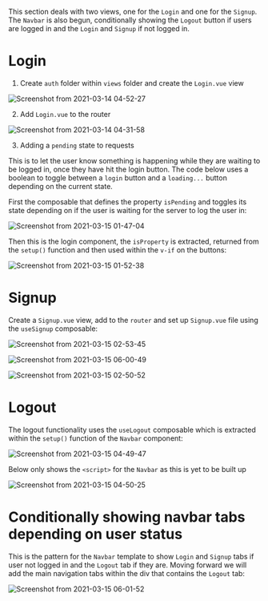 This section deals with two views, one for the `Login` and one for the `Signup`.  The `Navbar` is also begun, conditionally showing the `Logout` button if users are logged in and the `Login` and `Signup` if not logged in.

# Login

1. Create `auth` folder within `views` folder and create the `Login.vue` view

![Screenshot from 2021-03-14 04-52-27](https://user-images.githubusercontent.com/73107656/111057660-1a310580-8481-11eb-9d47-23b35403bd43.png)

2. Add `Login.vue` to the router

![Screenshot from 2021-03-14 04-31-58](https://user-images.githubusercontent.com/73107656/111057301-3da68100-847e-11eb-95b9-3806c8d172f0.png)

3. Adding a `pending` state to requests

This is to let the user know something is happening while they are waiting to be logged in, once they have hit the login button.  The code below uses a boolean to toggle between a `login` button and a `loading...` button depending on the current state.

First the composable that defines the property `isPending` and toggles its state depending on if the user is waiting for the server to log the user in:

![Screenshot from 2021-03-15 01-47-04](https://user-images.githubusercontent.com/73107656/111093255-5bccb980-8530-11eb-9949-90370dea18c8.png)

Then this is the login component, the `isProperty` is extracted, returned from the `setup()` function and then used within the `v-if` on the buttons:

![Screenshot from 2021-03-15 01-52-38](https://user-images.githubusercontent.com/73107656/111093546-21afe780-8531-11eb-9e51-8e438be7b1e5.png)


# Signup

Create a `Signup.vue` view, add to the `router` and set up `Signup.vue` file using the `useSignup` composable:

![Screenshot from 2021-03-15 02-53-45](https://user-images.githubusercontent.com/73107656/111097545-abfc4980-8539-11eb-9d40-556a32367aa3.png)

![Screenshot from 2021-03-15 06-00-49](https://user-images.githubusercontent.com/73107656/111110072-ce02c580-8553-11eb-93a4-3254bb502c81.png)

![Screenshot from 2021-03-15 02-50-52](https://user-images.githubusercontent.com/73107656/111097360-45772b80-8539-11eb-8697-6844be7f3672.png)

# Logout

The logout functionality uses the `useLogout` composable which is extracted within the `setup()` function of the `Navbar` component:

![Screenshot from 2021-03-15 04-49-47](https://user-images.githubusercontent.com/73107656/111105020-e0780180-8549-11eb-8e1d-808ebd3c68d6.png)

Below only shows the `<script>` for the `Navbar` as this is yet to be built up

![Screenshot from 2021-03-15 04-50-25](https://user-images.githubusercontent.com/73107656/111105060-f8e81c00-8549-11eb-8ba9-572fd3f31c19.png)

# Conditionally showing navbar tabs depending on user status

This is the pattern for the `Navbar` template to show `Login` and `Signup` tabs if user not logged in and the `Logout` tab if they are.  Moving forward we will add the main navigation tabs within the div that contains the `Logout` tab:

![Screenshot from 2021-03-15 06-01-52](https://user-images.githubusercontent.com/73107656/111110222-099d8f80-8554-11eb-9fc8-c49461d58648.png)


